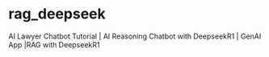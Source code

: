 # rag_deepseek
AI Lawyer Chatbot Tutorial | AI Reasoning Chatbot with DeepseekR1 | GenAI App |RAG with DeepseekR1
